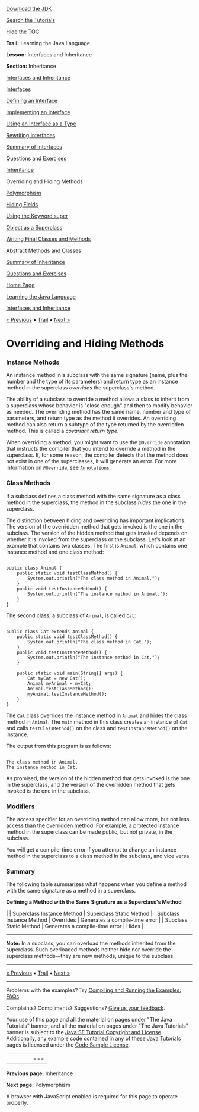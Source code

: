 [Download
the JDK](http://java.sun.com/javase/6/download.jsp)
  
[Search the
Tutorials](../../search.html)
  
[Hide the TOC](javascript:toggleLeft())

**Trail:** Learning the Java Language
  
**Lesson:** Interfaces and Inheritance
  
**Section:** Inheritance

[Interfaces and Inheritance](index.html)

[Interfaces](createinterface.html)

[Defining an Interface](interfaceDef.html)

[Implementing an Interface](usinginterface.html)

[Using an Interface as a Type](interfaceAsType.html)

[Rewriting Interfaces](nogrow.html)

[Summary of Interfaces](summary-interface.html)

[Questions and Exercises](QandE/interfaces-questions.html)

[Inheritance](subclasses.html)

Overriding and Hiding Methods

[Polymorphism](polymorphism.html)

[Hiding Fields](hidevariables.html)

[Using the Keyword super](super.html)

[Object as a Superclass](objectclass.html)

[Writing Final Classes and Methods](final.html)

[Abstract Methods and Classes](abstract.html)

[Summary of Inheritance](summaryinherit.html)

[Questions and Exercises](QandE/inherit-questions.html)

[Home Page](../../index.html)
>
[Learning the Java Language](../index.html)
>
[Interfaces and Inheritance](index.html)

[« Previous](subclasses.html) • [Trail](../TOC.html) • [Next »](polymorphism.html)

# Overriding and Hiding Methods

### Instance Methods

An instance method in a subclass with the same signature (name, plus the number
and the type of its parameters) and return type as an instance method in
the superclass *overrides* the superclass's method.

The ability of a subclass to override a
method allows a class to inherit from a superclass whose
behavior is "close enough" and then to modify behavior as
needed.
The overriding method has the same name, number and type
of parameters, and return type as the method it overrides. An overriding
method can also return a subtype of the type returned by the overridden
method. This is called a *covariant return type*.

When overriding a method, you might want to use
the `@Override` annotation that instructs the
compiler that you intend to override a method in the superclass.
If, for some reason, the compiler detects that the method does
not exist in one of the superclasses, it will generate an
error. For more information on `@Override`, see
[`Annotations`](../javaOO/annotations.html).

### Class Methods

If a subclass defines a class method with the same signature
as a class method in the superclass, the method in the
subclass *hides* the one in the superclass.

The distinction between hiding and overriding has important
implications. The version of the overridden
method that gets invoked is the one in the subclass. The version of the
hidden method that gets invoked depends on whether it is invoked from the superclass
or the subclass.
Let's look at an example that contains two classes. The first is `Animal`,
which contains one instance method and one class method:

```

public class Animal {
    public static void testClassMethod() {
        System.out.println("The class method in Animal.");
    }
    public void testInstanceMethod() {
        System.out.println("The instance method in Animal.");
    }
}

```

The second class, a subclass of `Animal`,
is called `Cat`:

```

public class Cat extends Animal {
    public static void testClassMethod() {
        System.out.println("The class method in Cat.");
    }
    public void testInstanceMethod() {
        System.out.println("The instance method in Cat.");
    }

    public static void main(String[] args) {
        Cat myCat = new Cat();
        Animal myAnimal = myCat;
        Animal.testClassMethod();
        myAnimal.testInstanceMethod();
    }
}

```

The `Cat` class overrides the instance method
in `Animal` and
hides the class method in `Animal`.
The `main` method in this
class creates an instance of `Cat` and calls
`testClassMethod()` on the class and `testInstanceMethod()`
on the instance.

The output from this program is as follows:

```

The class method in Animal.
The instance method in Cat.

```

As promised, the version of the hidden method that gets invoked is the
one in the superclass, and the version of the overridden
method that gets invoked is the one in the subclass.

### Modifiers

The access specifier for an
overriding method can allow more, but not less, access than
the overridden method. For example, a protected instance method in
the superclass can be made public, but not private, in the subclass.

You will get a compile-time error if you attempt to change an instance method in the superclass
to a class method in the subclass, and vice versa.

### Summary

The following table summarizes what happens when you define a method with the same
signature as a method in a superclass.

**Defining a Method with the Same Signature as a Superclass's Method**

|  | Superclass Instance Method | Superclass Static Method |
| Subclass Instance Method | Overrides | Generates a compile-time error |
| Subclass Static Method | Generates a compile-time error | Hides |

---

**Note:** In a subclass, you can overload the methods inherited from the superclass. Such overloaded
methods neither hide nor override the superclass methods—they are new methods, unique to the
subclass.

---

[« Previous](subclasses.html)
•
[Trail](../TOC.html)
•
[Next »](polymorphism.html)

---

Problems with the examples? Try [Compiling and Running
the Examples: FAQs](../../information/run-examples.html).
  
Complaints? Compliments? Suggestions? [Give
us your feedback](http://download.oracle.com/javase/feedback.html).

Your use of this page and all the material on pages under "The Java Tutorials" banner,
and all the material on pages under "The Java Tutorials" banner is subject to the [Java SE Tutorial Copyright
and License](../../information/license.html).
Additionally, any example code contained in any of these Java
Tutorials pages is licensed under the
[Code
Sample License](http://developers.sun.com/license/berkeley_license.html).

|  |  |  |  |  |
| --- | --- | --- | --- | --- |
| |  |  | | --- | --- | | duke image | Oracle logo | | [About Oracle](http://www.oracle.com/us/corporate/index.html) | [Oracle Technology Network](http://www.oracle.com/technology/index.html) | [Terms of Service](https://www.samplecode.oracle.com/servlets/CompulsoryClickThrough?type=TermsOfService) | Copyright © 1995, 2011 Oracle and/or its affiliates. All rights reserved. |

**Previous page:** Inheritance
  
**Next page:** Polymorphism




A browser with JavaScript enabled is required for this page to operate properly.
